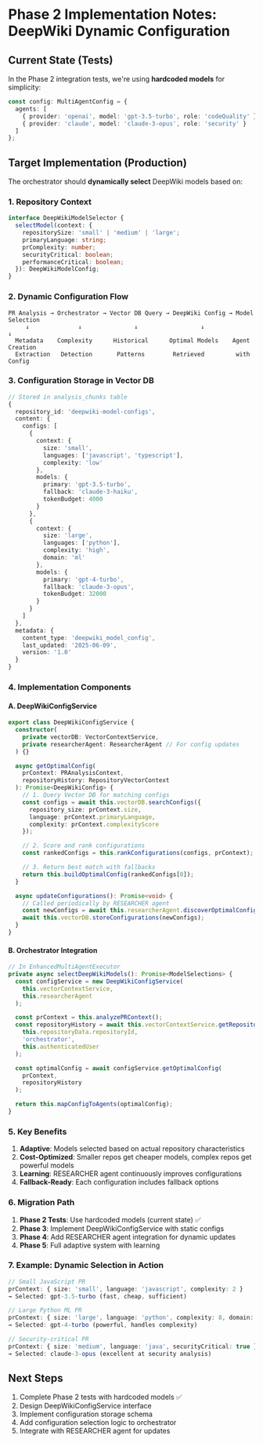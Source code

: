 # Phase 2 Implementation Notes: DeepWiki Dynamic Configuration

## Current State (Tests)
In the Phase 2 integration tests, we're using **hardcoded models** for simplicity:
```typescript
const config: MultiAgentConfig = {
  agents: [
    { provider: 'openai', model: 'gpt-3.5-turbo', role: 'codeQuality' }, // Hardcoded
    { provider: 'claude', model: 'claude-3-opus', role: 'security' }     // Hardcoded
  ]
};
```

## Target Implementation (Production)
The orchestrator should **dynamically select** DeepWiki models based on:

### 1. Repository Context
```typescript
interface DeepWikiModelSelector {
  selectModel(context: {
    repositorySize: 'small' | 'medium' | 'large';
    primaryLanguage: string;
    prComplexity: number;
    securityCritical: boolean;
    performanceCritical: boolean;
  }): DeepWikiModelConfig;
}
```

### 2. Dynamic Configuration Flow
```
PR Analysis → Orchestrator → Vector DB Query → DeepWiki Config → Model Selection
     ↓              ↓               ↓                  ↓               ↓
  Metadata    Complexity      Historical      Optimal Models    Agent Creation
  Extraction   Detection       Patterns        Retrieved         with Config
```

### 3. Configuration Storage in Vector DB
```typescript
// Stored in analysis_chunks table
{
  repository_id: 'deepwiki-model-configs',
  content: {
    configs: [
      {
        context: {
          size: 'small',
          languages: ['javascript', 'typescript'],
          complexity: 'low'
        },
        models: {
          primary: 'gpt-3.5-turbo',
          fallback: 'claude-3-haiku',
          tokenBudget: 4000
        }
      },
      {
        context: {
          size: 'large',
          languages: ['python'],
          complexity: 'high',
          domain: 'ml'
        },
        models: {
          primary: 'gpt-4-turbo',
          fallback: 'claude-3-opus',
          tokenBudget: 32000
        }
      }
    ]
  },
  metadata: {
    content_type: 'deepwiki_model_config',
    last_updated: '2025-06-09',
    version: '1.0'
  }
}
```

### 4. Implementation Components

#### A. DeepWikiConfigService
```typescript
export class DeepWikiConfigService {
  constructor(
    private vectorDB: VectorContextService,
    private researcherAgent: ResearcherAgent // For config updates
  ) {}

  async getOptimalConfig(
    prContext: PRAnalysisContext,
    repositoryHistory: RepositoryVectorContext
  ): Promise<DeepWikiConfig> {
    // 1. Query Vector DB for matching configs
    const configs = await this.vectorDB.searchConfigs({
      repository_size: prContext.size,
      language: prContext.primaryLanguage,
      complexity: prContext.complexityScore
    });

    // 2. Score and rank configurations
    const rankedConfigs = this.rankConfigurations(configs, prContext);

    // 3. Return best match with fallbacks
    return this.buildOptimalConfig(rankedConfigs[0]);
  }

  async updateConfigurations(): Promise<void> {
    // Called periodically by RESEARCHER agent
    const newConfigs = await this.researcherAgent.discoverOptimalConfigs();
    await this.vectorDB.storeConfigurations(newConfigs);
  }
}
```

#### B. Orchestrator Integration
```typescript
// In EnhancedMultiAgentExecutor
private async selectDeepWikiModels(): Promise<ModelSelections> {
  const configService = new DeepWikiConfigService(
    this.vectorContextService,
    this.researcherAgent
  );

  const prContext = this.analyzePRContext();
  const repositoryHistory = await this.vectorContextService.getRepositoryContext(
    this.repositoryData.repositoryId,
    'orchestrator',
    this.authenticatedUser
  );

  const optimalConfig = await configService.getOptimalConfig(
    prContext,
    repositoryHistory
  );

  return this.mapConfigToAgents(optimalConfig);
}
```

### 5. Key Benefits
1. **Adaptive**: Models selected based on actual repository characteristics
2. **Cost-Optimized**: Smaller repos get cheaper models, complex repos get powerful models
3. **Learning**: RESEARCHER agent continuously improves configurations
4. **Fallback-Ready**: Each configuration includes fallback options

### 6. Migration Path
1. **Phase 2 Tests**: Use hardcoded models (current state) ✅
2. **Phase 3**: Implement DeepWikiConfigService with static configs
3. **Phase 4**: Add RESEARCHER agent integration for dynamic updates
4. **Phase 5**: Full adaptive system with learning

### 7. Example: Dynamic Selection in Action
```typescript
// Small JavaScript PR
prContext: { size: 'small', language: 'javascript', complexity: 2 }
→ Selected: gpt-3.5-turbo (fast, cheap, sufficient)

// Large Python ML PR
prContext: { size: 'large', language: 'python', complexity: 8, domain: 'ml' }
→ Selected: gpt-4-turbo (powerful, handles complexity)

// Security-critical PR
prContext: { size: 'medium', language: 'java', securityCritical: true }
→ Selected: claude-3-opus (excellent at security analysis)
```

## Next Steps
1. Complete Phase 2 tests with hardcoded models ✅
2. Design DeepWikiConfigService interface
3. Implement configuration storage schema
4. Add configuration selection logic to orchestrator
5. Integrate with RESEARCHER agent for updates
